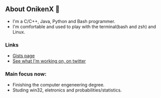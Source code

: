 ## About OnikenX 👋

- I'm a C/C++, Java, Python and Bash programmer.
- I'm comfortable and used to play with the terminal(bash and zsh) and Linux.

### Links

- [Gists page](https://gist.github.com/OnikenX/)
- [See what I'm working on, on twitter](https://twitter.com/OnikenX_)

### Main focus now:
- Finishing the computer engeneering degree.
- Studing win32, eletronics and probabilities/statistics.

